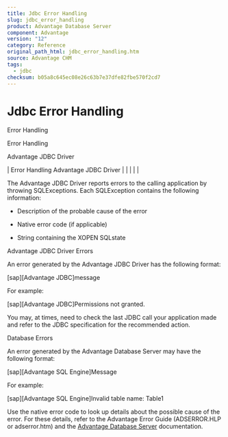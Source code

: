 ```yaml
---
title: Jdbc Error Handling
slug: jdbc_error_handling
product: Advantage Database Server
component: Advantage
version: "12"
category: Reference
original_path_html: jdbc_error_handling.htm
source: Advantage CHM
tags:
  - jdbc
checksum: b05a8c645ec08e26c63b7e37dfe82fbe570f2cd7
---
```


# Jdbc Error Handling

Error Handling

Error Handling

Advantage JDBC Driver

| Error Handling  Advantage JDBC Driver |  |  |  |  |

The Advantage JDBC Driver reports errors to the calling application by throwing SQLExceptions. Each SQLException contains the following information:

- Description of the probable cause of the error

- Native error code (if applicable)

- String containing the XOPEN SQLstate

Advantage JDBC Driver Errors

An error generated by the Advantage JDBC Driver has the following format:

[sap][Advantage JDBC]message

For example:

[sap][Advantage JDBC]Permissions not granted.

You may, at times, need to check the last JDBC call your application made and refer to the JDBC specification for the recommended action.

Database Errors

An error generated by the Advantage Database Server may have the following format:

[sap][Advantage SQL Engine]Message

For example:

[sap][Advantage SQL Engine]Invalid table name: Table1

Use the native error code to look up details about the possible cause of the error. For these details, refer to the Advantage Error Guide (ADSERROR.HLP or adserror.htm) and the [Advantage Database Server](master_advantage_database_server.md) documentation.
